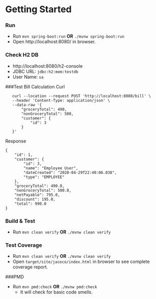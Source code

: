 # Getting Started

### Run
* Run ``mvn spring-boot:run`` **OR**  ``./mvnw spring-boot:run``
* Open http://localhost:8080/ in browser.

### Check H2 DB
* http://localhost:8080/h2-console
* JDBC URL: ``jdbc:h2:mem:testdb``
* User Name: ``sa``

###Test Bill Calculation
Curl
```
   curl --location --request POST 'http://localhost:8080/bill' \
   --header 'Content-Type: application/json' \
   --data-raw '{
       "groceryTotal": 490,
       "nonGroceryTotal": 500,
       "customer": {
           "id": 3
       }
   }'
```
Response    
```
{
    "id": 1,
    "customer": {
        "id": 3,
        "name": "Employee User",
        "dateCreated": "2020-04-29T22:40:06.038",
        "type": "EMPLOYEE"
    },
    "groceryTotal": 490.0,
    "nonGroceryTotal": 500.0,
    "netPayable": 795.0,
    "discount": 195.0,
    "total": 990.0
}

```

### Build & Test
* Run ``mvn clean verify`` **OR**  ``./mvnw clean verify``

### Test Coverage
* Run ``mvn clean verify`` **OR**  ``./mvnw clean verify``
* Open ``target/site/jacoco/index.html`` in browser to see complete coverage report.

###PMD
* Run ``mvn pmd:check`` **OR**  ``./mvnw pmd:check``
    - It will check for basic code smells.

